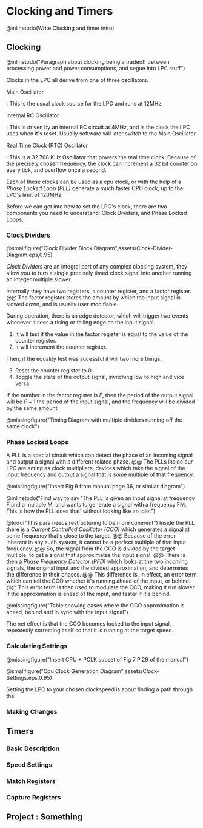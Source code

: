 # Clocking and Timers #

@inlinetodo(Write Clocking and timer intro)

## Clocking ##

@inlinetodo("Paragraph about clocking being a tradeoff between processing
power and power consumptions, and segue into LPC stuff")

Clocks in the LPC all derive from one of three oscillators. 

Main Oscillator

  : This is the usual clock source for the LPC and runs at 12MHz. 

Internal RC Oscillator

  : This is driven by an internal RC circuit at 4MHz, and is the
    clock the LPC uses when it's reset. Usually software will 
    later switch to the Main Oscillator. 

Real Time Clock (RTC) Oscillator

  : This is a 32.768 KHz Oscillator that powers the real time clock.
    Because of the precisely chosen frequency, the clock can increment
    a 32 bit counter on every tick, and overflow once a second. 

Each of these clocks can be used as a cpu clock, or with the help
of a _Phase Locked Loop (PLL)_ generate a much faster CPU clock, up to the
LPC's limit of 120MHz. 

Before we can get into how to set the LPC's clock, there are two components
you need to understand: Clock Dividers, and Phase Locked Loops. 

### Clock Dividers ###

@smallfigure("Clock Divider Block Diagram",assets/Clock-Divider-Diagram.eps,0.95)

_Clock Dividers_ are an integral part of any complex clocking system,
they allow you to turn a single precisely timed clock signal into another
running an integer multiple slower. 

Internally they have two registers, a counter register, and a factor 
register. 
@@
The factor register stores the amount by which the input signal is slowed
down, and is usually user modifiable. 

During operation, there is an edge detector, which will trigger two events
whenever it sees a rising or falling edge on the input signal. 

  1. It will test if the value in the factor register is equal to the value
     of the counter register. 
  2. It will increment the counter register. 

Then, if the equality test was sucessful it will two more things. 

  3. Reset the counter register to 0.
  4. Toggle the state of the output signal, switching low to high and vice
     versa.

If the number in the factor register is $F$, then the period of the output signal
will be $F +1$ the period of the input signal, and the frequency will be divided
by the same amount. 

@missingfigure("Timing Diagram with multiple dividers running off the
                same clock")

### Phase Locked Loops ###

A PLL is a special circuit which can detect the phase 
of an incoming signal and output a signal with a different related
phase. 
@@
The PLLs inside our LPC are acting as clock multipliers, devices
which take the signal of the input frequency and output a signal that
is some multiple of that frequency. 

@missingfigure("Insert Fig 9 from manual page 36, or similar diagram")

@inlinetodo("Find way to say 'The PLL is given an input signal at frequency
F and a multiple M, and wants to generate a signal with a frequency FM.
This is how the PLL does that' without looking like an idiot")

@todo("This para needs restructuring to be more coherent")
Inside the PLL there is a _Current Controlled Oscillator (CCO)_  which
generates a signal at some frequency that's close to the target.
@@
Because of the error inherent in any such system, it cannot be a perfect
multiple of that input frequency. 
@@
So, the signal from the CCO is divided by the target multiple, to get a 
signal that approximates the input signal. 
@@
There is then a _Phase Frequency Detector (PFD)_ which looks at the two
incoming signals, the original input and the divided approximation, and 
determines the difference in their phases. 
@@
This difference is, in effect, an error term which can tell the CCO 
whether it's running ahead of the input, or behind.
@@
This error term is then used to modulate the CCO, making it run slower
if the approximation is ahead of the input, and faster if it's behind. 

@missingfigure("Table showing cases where the CCO approximation is ahead,
                behind and in sync with the input signal") 

The net effect is that the CCO becomes locked to the input signal, repeatedly
correcting itself so that it is running at the target speed. 

### Calculating Settings ###

@missingfigure("Insert CPU + PCLK subset of Fig 7 P.29 of the manual")

@smallfigure("Cpu Clock Generation Diagram",assets/Clock-Settings.eps,0.95)

Setting the LPC to your chosen clockspeed is about finding a path through
the 

### Making Changes ###

## Timers ##

### Basic Description ###

### Speed Settings ###

### Match Registers ###

### Capture Registers ### 

## Project : Something ##

